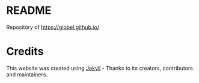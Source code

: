 # README

Repository of https://giobel.github.io/ 

# Credits

This website was created using [Jekyll](https://github.com/jekyll/jekyll) - Thanks to its creators, contributors and maintainers.
